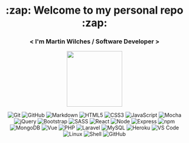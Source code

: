<div align="center">
  <h1>:zap: Welcome to my personal repo :zap:</h1>
  <h3>&lt; I'm Martin Wilches / Software Developer &gt;</h3>
  <img 
   src="https://raw.githubusercontent.com/gist/theAdityaNVS/f5b585d1082da2dffffea32434f37956/raw/7f9552d0a179b4f84059259fa878199e369b069c/GitHub-logo.gif"
   width="150px"
   height="150px"
   border-radius="50%">
 <!--<h3>:zap: Welcome to my personal repo :zap:</h3>-->
 
 ![Git](https://img.shields.io/badge/git-%23F05033.svg?style=for-the-badge&logo=git&logoColor=white)
 ![GitHub](https://img.shields.io/badge/github-%23121011.svg?style=for-the-badge&logo=github&logoColor=white)
 ![Markdown](https://img.shields.io/badge/Markdown-000000?style=for-the-badge&logo=markdown&logoColor=white)
 ![HTML5](https://img.shields.io/badge/html5-%23E34F26.svg?style=for-the-badge&logo=html5&logoColor=white)
 ![CSS3](https://img.shields.io/badge/css3-%231572B6.svg?style=for-the-badge&logo=css3&logoColor=white)
 ![JavaScript](https://img.shields.io/badge/javascript-%23323330.svg?style=for-the-badge&logo=javascript&logoColor=%23F7DF1E)
 ![Mocha](https://img.shields.io/badge/mocha.js-323330?style=for-the-badge&logo=mocha&logoColor=Brown)
 ![jQuery](https://img.shields.io/badge/jQuery-0769AD?style=for-the-badge&logo=jquery&logoColor=white)
 ![Bootstrap](https://img.shields.io/badge/Bootstrap-563D7C?style=for-the-badge&logo=bootstrap&logoColor=white)
 ![SASS](https://img.shields.io/badge/Sass-CC6699?style=for-the-badge&logo=sass&logoColor=white)
 ![React](https://img.shields.io/badge/React-20232A?style=for-the-badge&logo=react&logoColor=61DAFB)
 ![Node](https://img.shields.io/badge/Node.js-43853D?style=for-the-badge&logo=node.js&logoColor=white)
 ![Express](https://img.shields.io/badge/Express.js-404D59?style=for-the-badge)
 ![npm](https://img.shields.io/badge/NPM-%23000000.svg?style=for-the-badge&logo=npm&logoColor=white)
 ![MongoDB](https://img.shields.io/badge/MongoDB-4EA94B?style=for-the-badge&logo=mongodb&logoColor=white)
 ![Vue](https://img.shields.io/badge/Vue.js-35495E?style=for-the-badge&logo=vue.js&logoColor=4FC08D)
 ![PHP](https://img.shields.io/badge/PHP-777BB4?style=for-the-badge&logo=php&logoColor=white)
 ![Laravel](https://img.shields.io/badge/Laravel-FF2D20?style=for-the-badge&logo=laravel&logoColor=white)
 ![MySQL](https://img.shields.io/badge/MySQL-005C84?style=for-the-badge&logo=mysql&logoColor=white)
 ![Heroku](https://img.shields.io/badge/Heroku-430098?style=for-the-badge&logo=heroku&logoColor=white)
 ![VS Code](https://img.shields.io/badge/Visual%20Studio%20Code-0078d7.svg?style=for-the-badge&logo=visual-studio-code&logoColor=white)
 ![Linux](https://img.shields.io/badge/Linux-FCC624?style=for-the-badge&logo=linux&logoColor=black)
 ![Shell](https://img.shields.io/badge/Shell_Script-121011?style=for-the-badge&logo=gnu-bash&logoColor=white)
 ![GitHub](https://img.shields.io/badge/GitHub-100000?style=for-the-badge&logo=github&logoColor=white)
</div>
